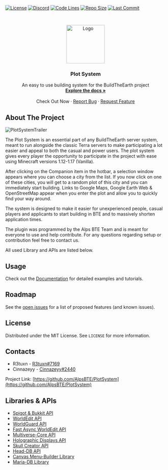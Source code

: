 [![License][license-shield]][license-url]
[![Discord][discord-shield]][discord-url]
[![Code Lines][code-lines-shield]][code-lines-url]
[![Repo Size][repo-size-shield]][repo-size-url]
[![Last Commit][last-commit-shield]][last-commit-url]

<!-- PROJECT DESCRIPTION -->
<br />

<p style="text-align: center">
  <a href="https://github.com/AlpsBTE/PlotSystem">
    <img src="https://cdn.discordapp.com/attachments/492376978922537009/862047184689430568/Block_of_Emerald_JE4_BE3.png" alt="Logo" width="120" height="120">
  </a>
</p>

<h3 style="text-align: center">Plot System</h3>

<p style="text-align: center">
An easy to use building system for the BuildTheEarth project
<br />
<a href="https://github.com/AlpsBTE/PlotSystem/wiki"><strong>Explore the docs »</strong></a>
<br />
<br />
<a>Check Out Now</a>
·
<a href="https://github.com/AlpsBTE/Plot-System/issues">Report Bug</a>
·
<a href="https://github.com/AlpsBTE/Plot-System/issues">Request Feature</a>
</p>




<!-- ABOUT THE PROJECT -->
## About The Project

![PlotSystemTrailer](https://user-images.githubusercontent.com/64250550/113524662-7c78b400-95b0-11eb-98dd-753600fb6f17.gif)

The Plot System is an essential part of any BuildTheEarth server system, meant to run alongside the classic Terra servers to make participating a lot easier and appeal to both the casual and power users. The plot system gives every player the opportunity to participate in the project with ease using Minecraft versions 1.12-1.17 (Vanilla). 

After clicking on the Companion item in the hotbar, a selection window appears where you can choose a city from the list. If you now click on one of these cities, you will get to a random plot of this city and you can immediately start building. Links to Google Maps, Google Earth Web & OpenStreetMap appear when you enter the plot and allow you to quickly find your way around. 

The system is designed to make it easier for unexperienced people, casual players and applicants to start building in BTE and to massively shorten application times. 

The plugin was programmed by the Alps BTE Team and is meant for everyone to use and help contribute. For any questions regarding setup or contribution feel free to contact us. 

All used Library and APIs are listed below.



<!-- USAGE EXAMPLES -->
## Usage

Check out the [Documentation](https://github.com/AlpsBTE/PlotSystem/wiki) for detailed examples and tutorials.




<!-- ROADMAP -->
## Roadmap

See the [open issues](https://github.com/AlpsBTE/PlotSystem/issues) for a list of proposed features (and known issues).




<!-- LICENSE -->
## License

Distributed under the MIT License. See `LICENSE` for more information.



<!-- CONTACTS -->
## Contacts

- R3tuxn - [R3tuxn#7169](https://discord.com/invite/vgkspay)
- Cinnazeyy - [Cinnazeyy#2440](https://discord.com/invite/vgkspay)

Project Link: [https://github.com/AlpsBTE/PlotSystem](https://github.com/AlpsBTE/PlotSystem)



<!-- LIBRARIES & APIS -->
## Libraries & APIs
* [Spigot & Bukkit API](https://hub.spigotmc.org/stash/projects/SPIGOT)
* [WorldEdit API](https://github.com/EngineHub/WorldEdit) 
* [WorldGuard API](https://github.com/EngineHub/WorldGuard)
* [Fast Async WorldEdit API](https://github.com/IntellectualSites/FastAsyncWorldEdit)
* [Multiverse-Core API](https://github.com/Multiverse/Multiverse-Core)
* [Holographic Displays API](https://github.com/filoghost/HolographicDisplays)
* [Skull Creator API](https://github.com/deanveloper/SkullCreator)
* [Head-DB API](https://github.com/Arcaniax-Development/HeadDatabase-API)
* [Canvas Menu-Builder Library](https://github.com/IPVP-MC/canvas)
* [Maria-DB Library](https://mariadb.com/kb/en/about-mariadb-connector-j/)



<!-- MARKDOWN LINKS & IMAGES -->
[license-shield]: https://img.shields.io/github/license/AlpsBTE/Plot-System?style=for-the-badge
[license-url]: https://github.com/AlpsBTE/Plot-System/blob/main/LICENSE.txt
[discord-shield]: https://img.shields.io/discord/696795397376442440?label=discord&style=for-the-badge
[discord-url]: https://discord.com/invite/vgkspay
[code-lines-shield]: https://img.shields.io/tokei/lines/github/AlpsBTE/Plot-System?style=for-the-badge
[code-lines-url]: https://github.com/AlpsBTE/Plot-System
[repo-size-shield]: https://img.shields.io/github/repo-size/AlpsBTE/Plot-System?style=for-the-badge
[repo-size-url]: https://github.com/AlpsBTE/Plot-System
[last-commit-shield]: https://img.shields.io/github/last-commit/AlpsBTE/Plot-System/V1.2_Dev?style=for-the-badge
[last-commit-url]: https://github.com/AlpsBTE/Plot-System
